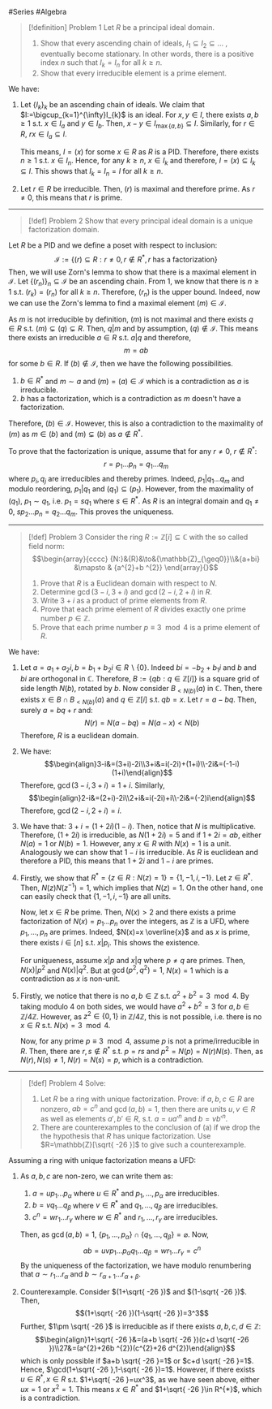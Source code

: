 #Series #Algebra 

> [!definition] Problem 1
> Let $R$ be a principal ideal domain. 
> 1. Show that every ascending chain of ideals, $I_{1}\subseteq I_{2}\subseteq\dots$ , eventually become stationary. In other words, there is a positive index $n$ such that $I_{k}=I_{n}$ for all $k\geq n$. 
> 2. Show that every irreducible element is a prime element.

We have:
1. Let $\{ I_{k} \}_{k}$ be an ascending chain of ideals. We claim that $I:=\bigcup_{k=1}^{\infty}I_{k}$ is an ideal. For $x,y\in I$, there exists $a,b\geq 1$ s.t. $x\in I_{a}$ and $y\in I_{b}$. Then, $x-y\in I_{\max\{ a,b \}}\subseteq I$. Similarly, for $r\in R$, $rx\in I_a\subseteq I$. 
   
   This means, $I=(x)$ for some $x\in R$ as $R$ is a PID. Therefore, there exists $n\geq 1$ s.t. $x\in I_{n}$. Hence, for any $k\geq n$, $x\in I_{k}$ and therefore, $I=(x)\subseteq I_{k}\subseteq I$. This shows that $I_{k}=I_{n}=I$ for all $k\geq n$.
3. Let $r\in R$ be irreducible. Then, $(r)$ is maximal and therefore prime. As $r\neq 0$, this means that $r$ is prime.
---
> [!def] Problem 2
> Show that every principal ideal domain is a unique factorization domain.

Let $R$ be a PID and we define a poset with respect to inclusion:
$$\mathcal{I}:=\{ (r)\subseteq R:r\neq 0,r\notin R^{*},r \text{ has a factorization} \}$$
Then, we will use Zorn's lemma to show that there is a maximal element in $\mathcal{I}$. Let $\{ (r_{n}) \}_{n}\subseteq \mathcal{I}$ be an ascending chain. From 1, we know that there is $n\geq 1$ s.t. $(r_{k})=(r_{n})$ for all $k\geq n$. Therefore, $(r_{n})$ is the upper bound. Indeed, now we can use the Zorn's lemma to find a maximal element $(m)\in \mathcal{I}$. 

As $m$ is not irreducible by definition, $(m)$ is not maximal and there exists $q\in R$ s.t. $(m)\subsetneq (q)\subsetneq R$. Then, $q|m$ and  by assumption, $(q)\notin \mathcal{I}$. This means there exists an irreducible $a\in R$ s.t. $a|q$ and therefore, $$m=ab$$for some $b\in R$. If $(b)\notin \mathcal{I}$, then we have the following possibilities.
1. $b\in R^{*}$ and $m\sim a$ and $(m)=(a)\in \mathcal{I}$ which is a contradiction as $a$ is irreducible.
2. $b$ has a factorization, which is a contradiction as $m$ doesn't have a factorization.

Therefore, $(b)\in \mathcal{I}$. However, this is also a contradiction to the maximality of $(m)$ as $m\in (b)$ and $(m)\subsetneq(b)$ as $a\notin R^{*}$. 

To prove that the factorization is unique, assume that for any $r\neq 0$, $r\notin R^{*}$:$$r=p_{1}\dots p_{n}=q_{1}\dots q_{m}$$where $p_{i},q_{j}$ are irreducibles and thereby primes. Indeed, $p_{1}|q_{1}\dots q_{m}$ and modulo reordering, $p_{1}|q_{1}$ and $(q_{1})\subseteq(p_{1})$. However, from the maximality of $(q_{1})$, $p_{1}\sim q_{1}$, i.e. $p_{1}=sq_{1}$ where $s\in R^{*}$. As $R$ is an integral domain and $q_{1}\neq 0$, $sp_{2}\dots p_{n}=q_{2}\dots q_{m}$. This proves the uniqueness.

---
> [!def] Problem 3
> Consider the ring $R:=\mathbb{Z}[i]\subseteq\mathbb{C}$ with the so called field norm:$$\begin{array}{cccc} {N:}&{R}&\to&{\mathbb{Z}_{\geq0}}\\&{a+bi} &\mapsto & {a^{2}+b ^{2}} \end{array}{}$$
> 1. Prove that $R$ is a Euclidean domain with respect to $N$.
> 2. Determine $\gcd(3-i,3+i)$ and $\gcd(2-i,2+i)$ in $R$.
> 3. Write $3+i$ as a product of prime elements from $R$.
> 4. Prove that each prime element of $R$ divides exactly one prime number $p\in \mathbb{Z}$.
> 5. Prove that each prime number $p\equiv 3\mod 4$ is a prime element of $R$.

We have: 
1. Let $a=a_{1}+a_{2}i,b=b_{1}+b_{2}i\in R \backslash \{ 0 \}$. Indeed $bi=-b_{2}+b_{1}i$ and $b$ and $bi$ are orthogonal in $\mathbb{C}$. Therefore, $B:=\{ qb:q\in \mathbb{Z}[i] \}$ is a square grid of side length $N(b)$, rotated by $b$. Now consider $B_{<N(b)}(a)$ in $\mathbb{C}$. Then, there exists $x\in B \cap B_{<N(b)}(a)$ and $q\in\mathbb{Z}[i]$ s.t. $qb=x$. Let $r=a-bq$. Then, surely $a=bq+r$ and: $$N(r)=N(a-bq)=N(a-x)<N(b)$$Therefore, $R$ is a euclidean domain.
2. We have: $$\begin{align}3-i&=(3+i)-2i\\3+i&=i(-2i)+(1+i)\\-2i&=(-1-i)(1+i)\end{align}$$Therefore, $\gcd(3-i,3+i)=1+i$. Similarly, $$\begin{align}2-i&=(2+i)-2i\\2+i&=i(-2i)+i\\-2i&=(-2)i\end{align}$$Therefore, $\gcd(2-i,2+i)=i$.
3. We have that: $3+i=(1+2i)(1-i)$. Then, notice that $N$ is multiplicative. Therefore, $(1+2i)$ is irreducible, as $N(1+2i)=5$ and if $1+2i=ab$, either $N(a)=1$ or $N(b)=1$. However, any $x\in R$ with $N(x)=1$ is a unit. Analogously we can show that $1-i$ is irreducible. As $R$ is euclidean and therefore a PID, this means that $1+2i$ and $1-i$ are primes.
4. Firstly, we show that $R^{*}=\{ z\in R:N(z)=1 \}=\{ 1,-1,i,-1 \}$. Let $z\in R^{*}$. Then, $N(z)N(z^{-1})=1$, which implies that $N(z)=1$. On the other hand, one can easily check that $\{ 1,-1,i,-1 \}$ are all units. 

   Now, let $x\in R$ be prime. Then, $N(x)>2$ and there exists a prime factorization of $N(x)=p_{1}\dots p_{n}$ over the integers, as $\mathbb{Z}$ is a UFD, where $p_{1},\dots,p_{n}$ are primes. Indeed, $N(x)=x \overline{x}$ and as $x$ is prime, there exists $i\in [n]$ s.t. $x|p_{i}$. This shows the existence.
   
   For uniqueness, assume $x|p$ and $x|q$ where $p\neq q$ are primes. Then, $N(x)|p^{2}$ and $N(x)|q^{2}$. But at $\gcd(p^{2},q^{2})=1$, $N(x)=1$ which is a contradiction as $x$ is non-unit.
5. Firstly, we notice that there is no $a,b\in \mathbb{Z}$ s.t. $a^{2}+b ^{2}=3\mod 4$. By taking modulo 4 on both sides, we would have $a^{2}+b ^{2}=3$ for $a,b\in \mathbb{Z} / 4\mathbb{Z}$. However, as $z^{2}\in \{ 0,1 \}$ in $\mathbb{Z} / 4\mathbb{Z}$, this is not possible, i.e. there is no $x\in R$ s.t. $N(x)=3\mod{4}$.
   
   Now, for any prime $p\equiv 3 \mod 4$, assume $p$ is not a prime/irreducible in $R$. Then, there are $r,s\notin R^{*}$ s.t. $p=rs$ and $p^{2}=N(p)=N(r)N(s)$. Then, as $N(r),N(s)\neq 1$, $N(r)=N(s)=p$, which is a contradiction.
---
> [!def] Problem 4
> Solve:
> 1. Let $R$ be a ring with unique factorization. Prove: if $a,b,c\in R$ are nonzero, $ab=c^n$  and $\gcd(a,b)=1$, then there are units $u,v\in R$ as well as elements $a',b'\in R$, s.t. $a=ua'^n$ and $b= vb'^n$.
> 2. There are counterexamples to the conclusion of (a) if we drop the the hypothesis that $R$ has unique factorization. Use $R=\mathbb{Z}[\sqrt{ -26 }]$ to give such a counterexample.

Assuming a ring with unique factorization means a UFD: 
1. As $a,b,c$ are non-zero, we can write them as:
	1. $a=up_{1}\dots p_{\alpha}$ where $u\in R^{*}$ and $p_{1},\dots,p_{\alpha}$ are irreducibles.
	2. $b=vq_{1}\dots q_{\beta}$ where $v\in R^{*}$ and $q_{1},\dots,q_{\beta}$ are irreducibles.
	3. $c^n=wr_{1}\dots r_{\gamma}$ where $w\in R^{*}$ and $r_{1},\dots,r_{\gamma}$ are irreducibles.
	   
	Then, as $\gcd(a,b)=1$, $\{ p_{1},\dots,p_{\alpha} \}\cap \{ q_{1},\dots,q_{\beta} \}=\varnothing$. Now, $$ab=uvp_{1}\dots p_{\alpha}q_{1}\dots q_{\beta}=wr_{1}\dots r_{\gamma}=c^n$$By the uniqueness of the factorization, we have modulo renumbering that $a\sim r_{1}\dots r_{\alpha}$ and $b\sim r_{\alpha+1}\dots r_{\alpha+\beta}$.
2. Counterexample. Consider $(1+\sqrt{ -26 })$ and $(1-\sqrt{ -26 })$. Then, $$(1+\sqrt{ -26 })(1-\sqrt{ -26 })=3^3$$Further, $1\pm \sqrt{ -26 }$ is irreducible as if there exists $a,b,c,d\in \mathbb{Z}$: $$\begin{align}1+\sqrt{ -26 }&=(a+b \sqrt{ -26 })(c+d \sqrt{ -26 })\\27&=(a^{2}+26b ^{2})(c^{2}+26 d^{2})\end{align}$$which is only possible if $a+b \sqrt{ -26 }=1$ or $c+d \sqrt{ -26 }=1$. Hence, $\gcd(1+\sqrt{ -26 },1-\sqrt{ -26 })=1$. However, if there exists $u\in R^{*},x\in R$ s.t. $1+\sqrt{ -26 }=ux^3$, as we have seen above, either $ux=1$ or $x^{2}=1$. This means $x\in R^{*}$ and $1+\sqrt{ -26 }\in R^{*}$, which is a contradiction.